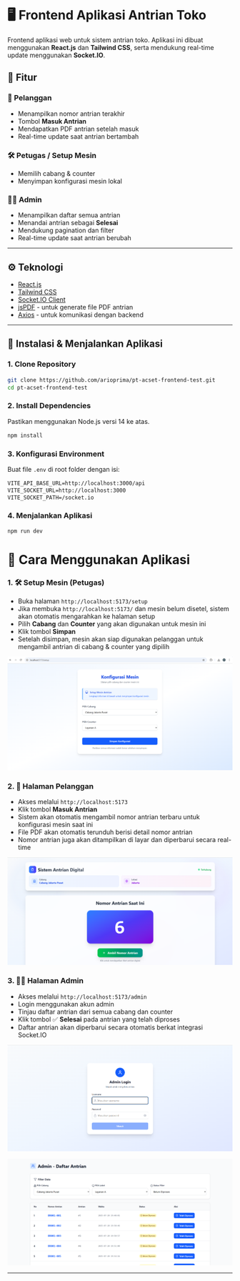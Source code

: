 # 🖥️ Frontend Aplikasi Antrian Toko

Frontend aplikasi web untuk sistem antrian toko. Aplikasi ini dibuat menggunakan **React.js** dan **Tailwind CSS**, serta mendukung real-time update menggunakan **Socket.IO**.

## 🚀 Fitur

### 👥 Pelanggan

- Menampilkan nomor antrian terakhir
- Tombol **Masuk Antrian**
- Mendapatkan PDF antrian setelah masuk
- Real-time update saat antrian bertambah

### 🛠️ Petugas / Setup Mesin

- Memilih cabang & counter
- Menyimpan konfigurasi mesin lokal

### 👩‍💼 Admin

- Menampilkan daftar semua antrian
- Menandai antrian sebagai **Selesai**
- Mendukung pagination dan filter
- Real-time update saat antrian berubah

---

## ⚙️ Teknologi

- [React.js](https://reactjs.org/)
- [Tailwind CSS](https://tailwindcss.com/)
- [Socket.IO Client](https://socket.io/docs/v4/client-api/)
- [jsPDF](https://github.com/parallax/jsPDF) - untuk generate file PDF antrian
- [Axios](https://axios-http.com/) - untuk komunikasi dengan backend

---

## 🚀 Instalasi & Menjalankan Aplikasi

### 1. Clone Repository

```bash
git clone https://github.com/arioprima/pt-acset-frontend-test.git
cd pt-acset-frontend-test
```

### 2. Install Dependencies

Pastikan menggunakan Node.js versi 14 ke atas.

```bash
npm install
```

### 3. Konfigurasi Environment

Buat file `.env` di root folder dengan isi:

```env
VITE_API_BASE_URL=http://localhost:3000/api
VITE_SOCKET_URL=http://localhost:3000
VITE_SOCKET_PATH=/socket.io
```

### 4. Menjalankan Aplikasi

```bash
npm run dev
```

# 📘 Cara Menggunakan Aplikasi

### 1. 🛠️ Setup Mesin (Petugas)

- Buka halaman `http://localhost:5173/setup`
- Jika membuka `http://localhost:5173/` dan mesin belum disetel, sistem akan otomatis mengarahkan ke halaman setup
- Pilih **Cabang** dan **Counter** yang akan digunakan untuk mesin ini
- Klik tombol **Simpan**
- Setelah disimpan, mesin akan siap digunakan pelanggan untuk mengambil antrian di cabang & counter yang dipilih

![Setup Mesin](./screenshots/setup-mesin.png)

### 2. 👥 Halaman Pelanggan

- Akses melalui `http://localhost:5173`
- Klik tombol **Masuk Antrian**
- Sistem akan otomatis mengambil nomor antrian terbaru untuk konfigurasi mesin saat ini
- File PDF akan otomatis terunduh berisi detail nomor antrian
- Nomor antrian juga akan ditampilkan di layar dan diperbarui secara real-time

![Setup Mesin](./screenshots/halaman_pelanggan.png)

### 3. 👩‍💼 Halaman Admin

- Akses melalui `http://localhost:5173/admin`
- Login menggunakan akun admin
- Tinjau daftar antrian dari semua cabang dan counter
- Klik tombol ✅ **Selesai** pada antrian yang telah diproses
- Daftar antrian akan diperbarui secara otomatis berkat integrasi Socket.IO

![Setup Mesin](./screenshots/halaman_login.png)

![Setup Mesin](./screenshots/halaman_admin.png)

---
